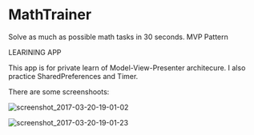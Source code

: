 # MathTrainer
Solve as much as possible math tasks in 30 seconds. MVP Pattern

LEARINING APP

This app is for private learn of Model-View-Presenter architecure. I also practice SharedPreferences and Timer.

There are some screenshoots:

![screenshot_2017-03-20-19-01-02](https://cloud.githubusercontent.com/assets/18637116/24122329/b933bd30-0dbb-11e7-9b6f-d8ff7fcbe9f3.png)


![screenshot_2017-03-20-19-01-23](https://cloud.githubusercontent.com/assets/18637116/24122328/b92e46a2-0dbb-11e7-8a7a-d4e1210f669a.png)

